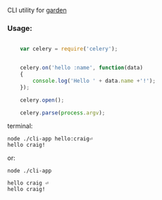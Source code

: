 CLI utility for [garden](https://github.com/spiceapps/garden)


### Usage:

```javascript

	var celery = require('celery');


	celery.on('hello :name', function(data)
	{
		console.log('Hello ' + data.name +'!');
	});

	celery.open();

	celery.parse(process.argv);
```

terminal:

	node ./cli-app hello:craig⏎
	hello craig!
or:

	node ./cli-app

	hello craig ⏎
	hello craig!


